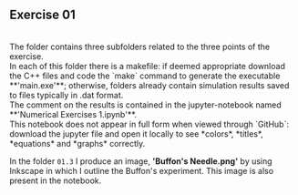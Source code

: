 ## Exercise 01

<br>
The folder contains three subfolders related to the three points of the exercise.<br>
In each of this folder there is a makefile: if deemed appropriate download the C++ files
and code the `make` command to generate the executable **'main.exe'**; otherwise,
folders already contain simulation results saved to files typically in .dat format.<br>
The comment on the results is contained in the jupyter-notebook named **'Numerical Exercises 1.ipynb'**.<br>
This notebook does not appear in full form when viewed through `GitHub`: download the jupyter file and
open it locally to see *colors*, *titles*, *equations* and *graphs* correctly.

In the folder `01.3` I produce an image, **'Buffon's Needle.png'** by using Inkscape in which I outline the Buffon's experiment.
This image is also present in the notebook.
